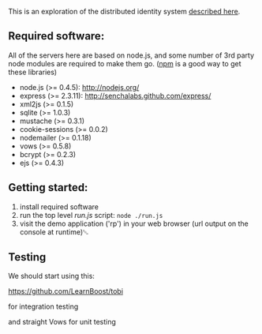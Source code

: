 This is an exploration of the distributed identity system
[described here](https://wiki.mozilla.org/Labs/Identity/VerifiedEmailProtocol).

## Required software:

All of the servers here are based on node.js, and some number of 3rd party node modules are required to make them go.  ([npm](http://npmjs.org/) is a good way to get these libraries)

* node.js (>= 0.4.5): http://nodejs.org/
* express (>= 2.3.11): http://senchalabs.github.com/express/
* xml2js (>= 0.1.5)
* sqlite (>= 1.0.3)
* mustache (>= 0.3.1)
* cookie-sessions (>= 0.0.2)
* nodemailer (>= 0.1.18)
* vows (>= 0.5.8)
* bcrypt (>= 0.2.3)
* ejs (>= 0.4.3)

## Getting started:

1. install required software
2. run the top level *run.js* script: `node ./run.js`
3. visit the demo application ('rp') in your web browser (url output on the console at runtime)␁

## Testing

We should start using this:

  https://github.com/LearnBoost/tobi

for integration testing

and straight Vows for unit testing
